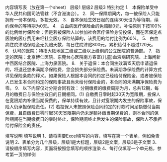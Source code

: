 内容填写表（放在第一个sheet）
	层级1	层级2	层级3
	特别约定
		1.   本保险单受中华人民共和国司法管辖（不含港澳台）。
		2.   同一保障期间内，每一被保险人只能拥有一份本保险，多投无效。
		3.   自本保险生效日起的连续30天设为等待期，续约保单的等待期为0天。
		4.   白血病医疗保险金的免赔额0元，补偿原则下按100%的比例给付保险金；但是若被保险人以参加社会医疗保险身份投保，而在医保定点医院的医疗费用未经社会医疗保险结算的，该费用的给付比例为60%。
		5.   白血病住院津贴保险金无免赔天数，每日住院津贴800元，累积给付不超过120天。
		6.   认可的医院：特指大陆地区二级或二级以上级别的公立医院的普通部。
		7.   指定的医院：北京博仁医院、东莞台心医院南方春富(儿童)血液病研究院、上海闸新中西医结合医院、上海力泉医院。
		8.   关于退保：本合同生效满15天后申请退保的，将退还您未满期净保险费，您会损失部分保险费。未满期净保险费的计算方式详见保险条款的释义。如果保险人根据本合同的约定已经给付保险金，或者被保险人已发生本合同约定的保险事故且尚未给付保险金的，本合同的未满期净保险费为零。
		9.   以下内容仅对分期合同有效：
		分期缴费的缴费周期为月，总共12期，每月的缴费日与保险生效日的日期相同。(1) 自缴费日零时起30天为宽限期，投保人在宽限期内补缴当期保费的，保单持续有效，且针对宽限期内发生的保险事故，保险人仍承担保险责任。(2) 若投保人未按照保险合同约定的付款时间足额缴付当期保费，且自缴费日零时起30天宽限期内仍未足额补缴当期保费的，则本合同的保险期间在当期缴费日的零时终止，保险期间终止后发生的保险事故，保险人不承担给付保险金的责任。






填写说明
	填写说明
	1、请将需要Excel填写的内容，填写在第一个表单，例如免责说明
	2、表单分为几个层级，层级1是大标题，层级2是文案，层级3是子文案
	3、请按顺序填写内容，页面将按照您填写的顺序渲染
	4、每行仅填写一个单元格，参考第一页的样例


